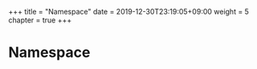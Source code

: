 +++
title = "Namespace"
date = 2019-12-30T23:19:05+09:00
weight = 5
chapter = true
+++

# Namespace
